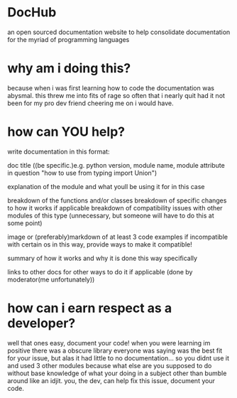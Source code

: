 # DocHub
an open sourced documentation website to help consolidate documentation for the myriad of programming languages

# why am i doing this?
because when i was first learning how to code the documentation was abysmal. this threw me into fits of rage so often that i nearly quit had it not been for my pro dev friend cheering me on i would have.

# how can YOU help?
write documentation in this format:

doc title ((be specific.)e.g. 
python version, module name, module attribute in question
"how to use from typing import Union")

explanation of the module and what youll be using it for in this case

breakdown of the functions and/or classes
breakdown of specific changes to how it works if applicable
breakdown of compatibility issues with other modules of this type (unnecessary, but someone will have to do this at some point)

image or (preferably)markdown of at least 3 code examples
if incompatible with certain os in this way, provide ways to make it compatible!

summary of how it works and why it is done this way specifically

links to other docs for other ways to do it if applicable (done by moderator(me unfortunately))



# how can i earn respect as a developer?
well that ones easy, document your code! when you were learning im positive there was a obscure library everyone was saying was the best fit for your issue, 
but alas it had little to no documentation...
so you didnt use it and used 3 other modules because what else are you supposed to do without base knowledge of what your doing in a subject other than bumble around like an idjit. 
you, the dev, can help fix this issue, document your code. 

